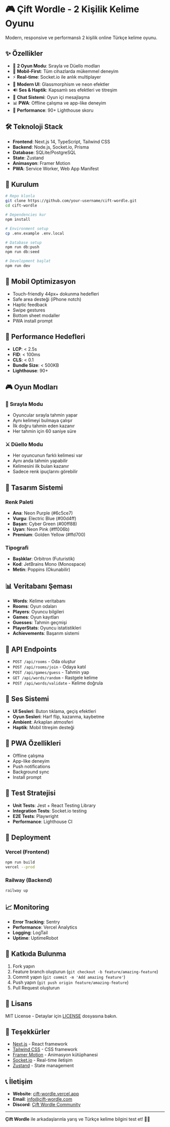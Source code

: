 # 🎮 Çift Wordle - 2 Kişilik Kelime Oyunu

Modern, responsive ve performanslı 2 kişilik online Türkçe kelime oyunu.

## ✨ Özellikler

- 🎯 **2 Oyun Modu**: Sırayla ve Düello modları
- 📱 **Mobil-First**: Tüm cihazlarda mükemmel deneyim
- ⚡ **Real-time**: Socket.io ile anlık multiplayer
- 🎨 **Modern UI**: Glassmorphism ve neon efektler
- 🔊 **Ses & Haptik**: Kapsamlı ses efektleri ve titreşim
- 💬 **Chat Sistemi**: Oyun içi mesajlaşma
- 📊 **PWA**: Offline çalışma ve app-like deneyim
- 🚀 **Performance**: 90+ Lighthouse skoru

## 🛠️ Teknoloji Stack

- **Frontend**: Next.js 14, TypeScript, Tailwind CSS
- **Backend**: Node.js, Socket.io, Prisma
- **Database**: SQLite/PostgreSQL
- **State**: Zustand
- **Animasyon**: Framer Motion
- **PWA**: Service Worker, Web App Manifest

## 🚀 Kurulum

```bash
# Repo klonla
git clone https://github.com/your-username/cift-wordle.git
cd cift-wordle

# Dependencies kur
npm install

# Environment setup
cp .env.example .env.local

# Database setup
npm run db:push
npm run db:seed

# Development başlat
npm run dev
```

## 📱 Mobil Optimizasyon

- Touch-friendly 44px+ dokunma hedefleri
- Safe area desteği (iPhone notch)
- Haptic feedback
- Swipe gestures
- Bottom sheet modaller
- PWA install prompt

## 🎯 Performance Hedefleri

- **LCP**: < 2.5s
- **FID**: < 100ms
- **CLS**: < 0.1
- **Bundle Size**: < 500KB
- **Lighthouse**: 90+

## 🎮 Oyun Modları

### 🔄 Sırayla Modu
- Oyuncular sırayla tahmin yapar
- Aynı kelimeyi bulmaya çalışır
- İlk doğru tahmin eden kazanır
- Her tahmin için 60 saniye süre

### ⚔️ Düello Modu
- Her oyuncunun farklı kelimesi var
- Aynı anda tahmin yapabilir
- Kelimesini ilk bulan kazanır
- Sadece renk ipuçlarını görebilir

## 🎨 Tasarım Sistemi

### Renk Paleti
- **Ana**: Neon Purple (#6c5ce7)
- **Vurgu**: Electric Blue (#00d4ff)
- **Başarı**: Cyber Green (#00ff88)
- **Uyarı**: Neon Pink (#ff006b)
- **Premium**: Golden Yellow (#ffd700)

### Tipografi
- **Başlıklar**: Orbitron (Futuristik)
- **Kod**: JetBrains Mono (Monospace)
- **Metin**: Poppins (Okunabilir)

## 📊 Veritabanı Şeması

- **Words**: Kelime veritabanı
- **Rooms**: Oyun odaları
- **Players**: Oyuncu bilgileri
- **Games**: Oyun kayıtları
- **Guesses**: Tahmin geçmişi
- **PlayerStats**: Oyuncu istatistikleri
- **Achievements**: Başarım sistemi

## 🔧 API Endpoints

- `POST /api/rooms` - Oda oluştur
- `POST /api/rooms/join` - Odaya katıl
- `POST /api/games/guess` - Tahmin yap
- `GET /api/words/random` - Rastgele kelime
- `POST /api/words/validate` - Kelime doğrula

## 🎵 Ses Sistemi

- **UI Sesleri**: Buton tıklama, geçiş efektleri
- **Oyun Sesleri**: Harf flip, kazanma, kaybetme
- **Ambient**: Arkaplan atmosferi
- **Haptik**: Mobil titreşim desteği

## 📱 PWA Özellikleri

- Offline çalışma
- App-like deneyim
- Push notifications
- Background sync
- Install prompt

## 🧪 Test Stratejisi

- **Unit Tests**: Jest + React Testing Library
- **Integration Tests**: Socket.io testing
- **E2E Tests**: Playwright
- **Performance**: Lighthouse CI

## 🚀 Deployment

### Vercel (Frontend)
```bash
npm run build
vercel --prod
```

### Railway (Backend)
```bash
railway up
```

## 📈 Monitoring

- **Error Tracking**: Sentry
- **Performance**: Vercel Analytics
- **Logging**: LogTail
- **Uptime**: UptimeRobot

## 🤝 Katkıda Bulunma

1. Fork yapın
2. Feature branch oluşturun (`git checkout -b feature/amazing-feature`)
3. Commit yapın (`git commit -m 'Add amazing feature'`)
4. Push yapın (`git push origin feature/amazing-feature`)
5. Pull Request oluşturun

## 📄 Lisans

MIT License - Detaylar için [LICENSE](LICENSE) dosyasına bakın.

## 🙏 Teşekkürler

- [Next.js](https://nextjs.org/) - React framework
- [Tailwind CSS](https://tailwindcss.com/) - CSS framework
- [Framer Motion](https://www.framer.com/motion/) - Animasyon kütüphanesi
- [Socket.io](https://socket.io/) - Real-time iletişim
- [Zustand](https://github.com/pmndrs/zustand) - State management

## 📞 İletişim

- **Website**: [cift-wordle.vercel.app](https://cift-wordle.vercel.app)
- **Email**: info@cift-wordle.com
- **Discord**: [Çift Wordle Community](https://discord.gg/cift-wordle)

---

**Çift Wordle** ile arkadaşlarınla yarış ve Türkçe kelime bilgini test et! 🚀✨
